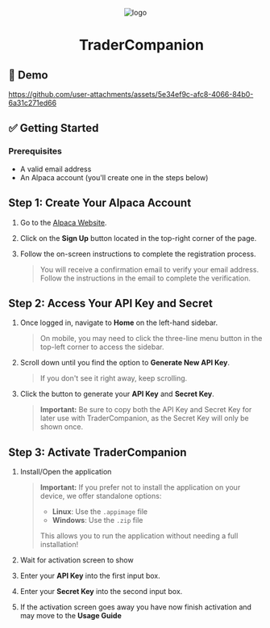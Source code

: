 <div align="center">

![logo](https://github.com/user-attachments/assets/68fe5864-fc35-4238-bf2a-2687439a0cc3)
<div id="user-content-toc">
  <ul style="list-style: none;">
    <summary>
      <h1>TraderCompanion</h1>
    </summary>
  </ul>
</div>
</div>

## 🎉 Demo
https://github.com/user-attachments/assets/5e34ef9c-afc8-4066-84b0-6a31c271ed66

## ✅ Getting Started

### Prerequisites

- A valid email address
- An Alpaca account (you'll create one in the steps below)

## Step 1: Create Your Alpaca Account

1. Go to the [Alpaca Website](https://app.alpaca.markets/signup).
2. Click on the **Sign Up** button located in the top-right corner of the page.
3. Follow the on-screen instructions to complete the registration process.

   > You will receive a confirmation email to verify your email address. Follow the instructions in the email to complete the verification.

## Step 2: Access Your API Key and Secret

1. Once logged in, navigate to **Home** on the left-hand sidebar.

   > On mobile, you may need to click the three-line menu button in the top-left corner to access the sidebar.

2. Scroll down until you find the option to **Generate New API Key**.

   > If you don't see it right away, keep scrolling.

3. Click the button to generate your **API Key** and **Secret Key**.
   > **Important:** Be sure to copy both the API Key and Secret Key for later use with TraderCompanion, as the Secret Key will only be shown once.

## Step 3: Activate TraderCompanion

1. Install/Open the application 

   > **Important:** If you prefer not to install the application on your device, we offer standalone options:
   > 
   > - **Linux**: Use the `.appimage` file
   > - **Windows**: Use the `.zip` file
   > 
   >
   > This allows you to run the application without needing a full installation!
   
2. Wait for activation screen to show
3. Enter your **API Key** into the first input box.
4. Enter your **Secret Key** into the second input box.
5. If the activation screen goes away you have now finish activation and may move to the **Usage Guide**
